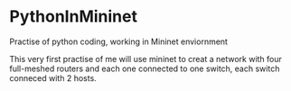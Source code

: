 # PythonInMininet
Practise of python coding, working in Mininet enviornment

This very first practise of me will use mininet to creat a network with four full-meshed routers
and each one connected to one switch, each switch conneced with 2 hosts.
